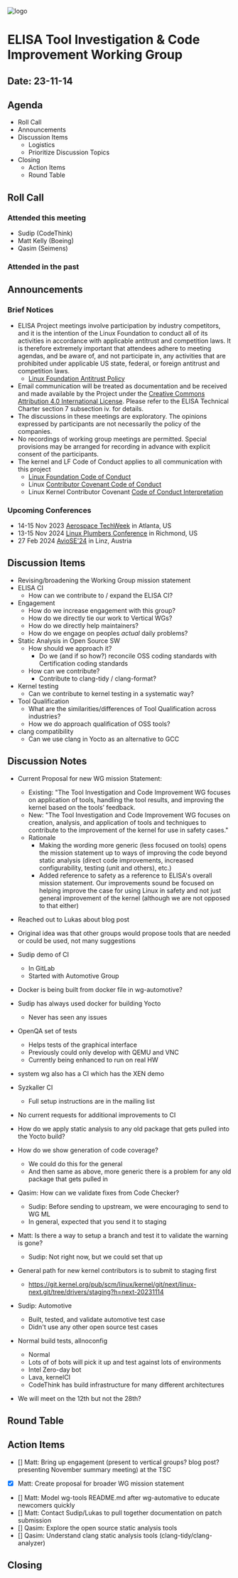 
![logo](logo_elisa_small.png)

# ELISA Tool Investigation & Code Improvement Working Group

## Date: 23-11-14

## Agenda

* Roll Call
* Announcements
* Discussion Items
  * Logistics
  * Prioritize Discussion Topics
* Closing
  * Action Items
  * Round Table

## Roll Call

### Attended this meeting

* Sudip (CodeThink)
* Matt Kelly (Boeing)
* Qasim (Seimens)

### Attended in the past

## Announcements

### Brief Notices

* ELISA Project meetings involve participation by industry competitors, and it is the intention of the Linux Foundation to conduct all of its activities in accordance with applicable antitrust and competition laws. It is therefore extremely important that attendees adhere to meeting agendas, and be aware of, and not participate in, any activities that are prohibited under applicable US state, federal, or foreign antitrust and competition laws.
  * [Linux Foundation Antitrust Policy](http://www.linuxfoundation.org/antitrust*policy)
* Email communication will be treated as documentation and be received and made available by the Project under the [Creative Commons Attribution 4.0 International License](http://creativecommons.org/licenses/by/4.0). Please refer to the ELISA Technical Charter section 7 subsection iv. for details.
* The discussions in these meetings are exploratory. The opinions expressed by participants are not necessarily the policy of the companies.
* No recordings of working group meetings are permitted. Special provisions may be arranged for recording in advance with explicit consent of the participants.
* The kernel and LF Code of Conduct applies to all communication with this project
  * [Linux Foundation Code of Conduct](https://www.linuxfoundation.org/code*of*conduct/)
  * Linux [Contributor Covenant Code of Conduct](https://git.kernel.org/pub/scm/linux/kernel/git/torvalds/linux.git/tree/Documentation/process/code*of*conduct.rst)
  * Linux Kernel Contributor Covenant [Code of Conduct Interpretation](https://git.kernel.org/pub/scm/linux/kernel/git/torvalds/linux.git/tree/Documentation/process/code*of*conduct*interpretation.rst)

### Upcoming Conferences

* 14-15 Nov 2023 [Aerospace TechWeek](https://www.aerospacetechweek.com/americas/) in Atlanta, US
* 13-15 Nov 2024 [Linux Plumbers Conference](https://lpc.events/) in Richmond, US
* 27 Feb 2024 [AvioSE'24](https://aviose*workshop.github.io/) in Linz, Austria

## Discussion Items

* Revising/broadening the Working Group mission statement
* ELISA CI
  * How can we contribute to / expand the ELISA CI?
* Engagement
  * How do we increase engagement with this group?
  * How do we directly tie our work to Vertical WGs?
  * How do we directly help maintainers?
  * How do we engage on peoples *actual* daily problems?
* Static Analysis in Open Source SW
  * How should we approach it?
    * Do we (and if so how?) reconcile OSS coding standards with Certification coding standards
  * How can we contribute?
    * Contribute to clang-tidy / clang-format?
* Kernel testing
  * Can we contribute to kernel testing in a systematic way?
* Tool Qualification
  * What are the similarities/differences of Tool Qualification across industries?
  * How we do approach qualification of OSS tools?
* clang compatibility
  * Can we use clang in Yocto as an alternative to GCC

## Discussion Notes

* Current Proposal for new WG mission Statement:
  * Existing: "The Tool Investigation and Code Improvement WG focuses on application of tools, handling the tool results, and improving the kernel based on the tools’ feedback.
  * New: "The Tool Investigation and Code Improvement WG focuses on creation, analysis, and application of tools and techniques to contribute to the improvement of the kernel for use in safety cases."
  * Rationale
    * Making the wording more generic (less focused on tools) opens the mission statement up to ways of improving the code beyond static analysis (direct code improvements, increased configurability, testing (unit and others), etc.)
    * Added reference to safety as a reference to ELISA's overall mission statement. Our improvements sound be focused on helping improve the case for using Linux in safety and not just general improvement of the kernel (although we are not opposed to that either)
* Reached out to Lukas about blog post

* Original idea was that other groups would propose tools that are needed or could be used, not many suggestions

* Sudip demo of CI
  * In GitLab
  * Started with Automotive Group
* Docker is being built from docker file in wg-automotive?
* Sudip has always used docker for building Yocto
  * Never has seen any issues
* OpenQA set of tests
  * Helps tests of the graphical interface
  * Previously could only develop with QEMU and VNC
  * Currently being enhanced to run on real HW
* system wg also has a CI which has the XEN demo
* Syzkaller CI
  * Full setup instructions are in the mailing list
* No current requests for additional improvements to CI

* How do we apply static analysis to any old package that gets pulled into the Yocto build?
* How do we show generation of code coverage?
  * We could do this for the general
  * And then same as above, more generic there is a problem for any old package that gets pulled in

* Qasim: How can we validate fixes from Code Checker?
  * Sudip: Before sending to upstream, we were encouraging to send to WG ML
  * In general, expected that you send it to staging
* Matt: Is there a way to setup a branch and test it to validate the warning is gone?
  * Sudip: Not right now, but we could set that up
* General path for new kernel contributors is to submit to staging first
  * https://git.kernel.org/pub/scm/linux/kernel/git/next/linux-next.git/tree/drivers/staging?h=next-20231114

* Sudip: Automotive
  * Built, tested, and validate automotive test case
  * Didn't use any other open source test cases
* Normal build tests, allnoconfig
  * Normal
  * Lots of of bots will pick it up and test against lots of environments
  * Intel Zero-day bot
  * Lava, kernelCI
  * CodeThink has build infrastructure for many different architectures

* We will meet on the 12th but not the 28th?

## Round Table

## Action Items

* [] Matt: Bring up engagement (present to vertical groups? blog post? presenting November summary meeting) at the TSC
* [x] Matt: Create proposal for broader WG mission statement
* [] Matt: Model wg-tools README.md after wg-automative to educate newcomers quickly
* [] Matt: Contact Sudip/Lukas to pull together documentation on patch submission
* [] Qasim: Explore the open source static analysis tools
* [] Qasim: Understand clang static analysis tools (clang-tidy/clang-analyzer)

## Closing
